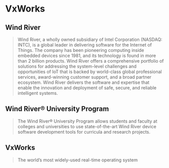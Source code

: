 VxWorks
==

## Wind River

> Wind River, a wholly owned subsidiary of Intel Corporation (NASDAQ: INTC), is a global leader in delivering software for the Internet of Things. The company has been pioneering computing inside embedded devices since 1981, and its technology is found in more than 2 billion products. Wind River offers a comprehensive portfolio of solutions for addressing the system-level challenges and opportunities of IoT that is backed by world-class global professional services, award-winning customer support, and a broad partner ecosystem. Wind River delivers the software and expertise that enable the innovation and deployment of safe, secure, and reliable intelligent systems.

## Wind River® University Program

> The Wind River® University Program allows students and faculty at colleges and universities to use state-of-the-art Wind River device software development tools for curricula and research projects.

## VxWorks

> The world’s most widely-used real-time operating system

